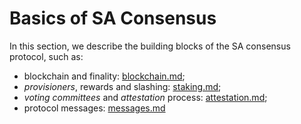 # Basics of SA Consensus
In this section, we describe the building blocks of the SA consensus protocol, such as:

 - blockchain and finality: [blockchain.md](blockchain.md);
 - *provisioners*, rewards and slashing: [staking.md](staking.md);
 - *voting committees* and *attestation* process: [attestation.md](attestation.md);
 - protocol messages: [messages.md](messages.md)